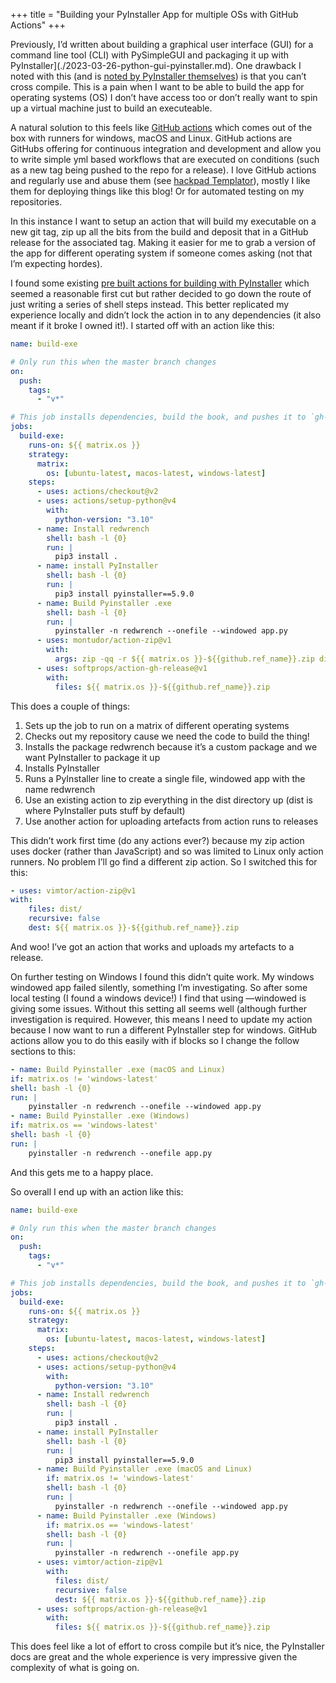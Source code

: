 +++
title = "Building your PyInstaller App for multiple OSs with GitHub Actions"
+++

Previously, I’d written about building a graphical user interface (GUI) for a command line tool (CLI) with PySimpleGUI and packaging it up with PyInstaller](./2023-03-26-python-gui-pyinstaller.md). One drawback I noted with this (and is [noted by PyInstaller themselves](https://pyinstaller.org/en/stable/usage.html#supporting-multiple-operating-systems)) is that you can’t cross compile. This is a pain when I want to be able to build the app for operating systems (OS) I don’t have access too or don’t really want to spin up a virtual machine just to build an executeable. 

<!-- more -->

A natural solution to this feels like [GitHub actions](https://github.com/features/actions) which comes out of the box with runners for windows, macOS and Linux. GitHub actions are GitHubs offering for continuous integration and development and allow you to write simple yml based workflows that are executed on conditions (such as a new tag being pushed to the repo for a release). I love GitHub actions and regularly use and abuse them (see [hackpad Templator](https://github.com/ARCTraining/hackpad-templator)), mostly I like them for deploying things like this blog! Or for automated testing on my repositories. 

In this instance I want to setup an action that will build my executable on a new git tag, zip up all the bits from the build and deposit that in a GitHub release for the associated tag. Making it easier for me to grab a version of the app for different operating system if someone comes asking (not that I’m expecting hordes). 

I found some existing [pre built actions for building with PyInstaller](https://github.com/marketplace/actions/pyinstaller-windows) which seemed a reasonable first cut but rather decided to go down the route of just writing a series of shell steps instead. This better replicated my experience locally and didn’t lock the action in to any dependencies (it also meant if it broke I owned it!). I started off with an action like this:

```yml
name: build-exe

# Only run this when the master branch changes
on:
  push:
    tags:
      - "v*"

# This job installs dependencies, build the book, and pushes it to `gh-pages`
jobs:
  build-exe:
    runs-on: ${{ matrix.os }}
    strategy:
      matrix:
        os: [ubuntu-latest, macos-latest, windows-latest]
    steps:
      - uses: actions/checkout@v2
      - uses: actions/setup-python@v4
        with:
          python-version: "3.10"
      - name: Install redwrench
        shell: bash -l {0}
        run: |
          pip3 install .
      - name: install PyInstaller
        shell: bash -l {0}
        run: |
          pip3 install pyinstaller==5.9.0
      - name: Build Pyinstaller .exe
        shell: bash -l {0}
        run: |
          pyinstaller -n redwrench --onefile --windowed app.py
      - uses: montudor/action-zip@v1
        with:
          args: zip -qq -r ${{ matrix.os }}-${{github.ref_name}}.zip dist
      - uses: softprops/action-gh-release@v1
        with:
          files: ${{ matrix.os }}-${{github.ref_name}}.zip
```

This does a couple of things:
1. Sets up the job to run on a matrix of different operating systems 
2. Checks out my repository cause we need the code to build the thing!
3. Installs the package redwrench because it’s a custom package and we want PyInstaller to package it up
4. Installs PyInstaller 
5. Runs a PyInstaller line to create a single file, windowed app with the name redwrench 
6. Use an existing action to zip everything in the dist directory up (dist is where PyInstaller puts stuff by default)
7. Use another action for uploading artefacts from action runs to releases 

This didn’t work first time (do any actions ever?) because my zip action uses docker (rather than JavaScript) and so was limited to Linux only action runners. No problem I’ll go find a different zip action. So I switched this for this:

```yml
- uses: vimtor/action-zip@v1
with:
    files: dist/
    recursive: false
    dest: ${{ matrix.os }}-${{github.ref_name}}.zip
```

And woo! I’ve got an action that works and uploads my artefacts to a release. 

On further testing on Windows I found this didn’t quite work. My windows windowed app failed silently, something I’m investigating. So after some local testing (I found a windows device!) I find that using —windowed is giving some issues. Without this setting all seems well (although further investigation is required. However, this means I need to update my action because I now want to run a different PyInstaller step for windows. GitHub actions allow you to do this easily with if blocks so I change the follow sections to this:

```yml
- name: Build Pyinstaller .exe (macOS and Linux)
if: matrix.os != 'windows-latest'
shell: bash -l {0}
run: |
    pyinstaller -n redwrench --onefile --windowed app.py
- name: Build Pyinstaller .exe (Windows)
if: matrix.os == 'windows-latest'
shell: bash -l {0}
run: |
    pyinstaller -n redwrench --onefile app.py
```

And this gets me to a happy place.

So overall I end up with an action like this:

```yml
name: build-exe

# Only run this when the master branch changes
on:
  push:
    tags:
      - "v*"

# This job installs dependencies, build the book, and pushes it to `gh-pages`
jobs:
  build-exe:
    runs-on: ${{ matrix.os }}
    strategy:
      matrix:
        os: [ubuntu-latest, macos-latest, windows-latest]
    steps:
      - uses: actions/checkout@v2
      - uses: actions/setup-python@v4
        with:
          python-version: "3.10"
      - name: Install redwrench
        shell: bash -l {0}
        run: |
          pip3 install .
      - name: install PyInstaller
        shell: bash -l {0}
        run: |
          pip3 install pyinstaller==5.9.0
      - name: Build Pyinstaller .exe (macOS and Linux)
        if: matrix.os != 'windows-latest'
        shell: bash -l {0}
        run: |
          pyinstaller -n redwrench --onefile --windowed app.py
      - name: Build Pyinstaller .exe (Windows)
        if: matrix.os == 'windows-latest'
        shell: bash -l {0}
        run: |
          pyinstaller -n redwrench --onefile app.py
      - uses: vimtor/action-zip@v1
        with:
          files: dist/
          recursive: false
          dest: ${{ matrix.os }}-${{github.ref_name}}.zip
      - uses: softprops/action-gh-release@v1
        with:
          files: ${{ matrix.os }}-${{github.ref_name}}.zip
```

This does feel like a lot of effort to cross compile but it’s nice, the PyInstaller docs are great and the whole experience is very impressive given the complexity of what is going on. 

